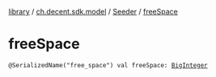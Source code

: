 [library](../../index.md) / [ch.decent.sdk.model](../index.md) / [Seeder](index.md) / [freeSpace](./free-space.md)

# freeSpace

`@SerializedName("free_space") val freeSpace: `[`BigInteger`](http://docs.oracle.com/javase/6/docs/api/java/math/BigInteger.html)